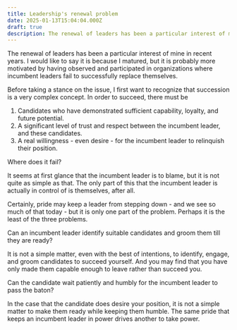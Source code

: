 ```yaml
---
title: Leadership's renewal problem
date: 2025-01-13T15:04:04.000Z
draft: true
description: The renewal of leaders has been a particular interest of mine in recent years.
---
```


The renewal of leaders has been a particular interest of mine in recent years. I would like to say it is because I matured, but it is probably more motivated by having observed and participated in organizations where incumbent leaders fail to successfully replace themselves.

Before taking a stance on the issue, I first want to recognize that succession is a very complex concept. In order to succeed, there must be

 1. Candidates who have demonstrated sufficient capability, loyalty, and future potential.
 2. A significant level of trust and respect between the incumbent leader, and these candidates.
 3. A real willingness - even desire - for the incumbent leader to relinquish their position.

Where does it fail?

It seems at first glance that the incumbent leader is to blame, but it is not quite as simple as that. The only part of this that the incumbent leader is actually in control of is themselves, after all.

Certainly, pride may keep a leader from stepping down - and we see so much of that today - but it is only one part of the problem. Perhaps it is the least of the three problems.

Can an incumbent leader identify suitable candidates and groom them till they are ready?

It is not a simple matter, even with the best of intentions, to identify, engage, and groom candidates to succeed yourself. And you may find that you have only made them capable enough to leave rather than succeed you.

Can the candidate wait patiently and humbly for the incumbent leader to pass the baton?

In the case that the candidate does desire your position, it is not a simple matter to make them ready while keeping them humble. The same pride that keeps an incumbent leader in power drives another to take power.